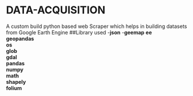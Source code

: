 # DATA-ACQUISITION
A custom build python based web Scraper which helps in building datasets from Google Earth Engine
##Library used 
-**json**
-**geemap**
**ee**<br />
**geopandas**<br />
**os**<br /> 
**glob**<br />
**gdal**<br /> 
**pandas**<br /> 
**numpy**<br /> 
**math**<br />
**shapely**<br /> 
**folium**<br />

